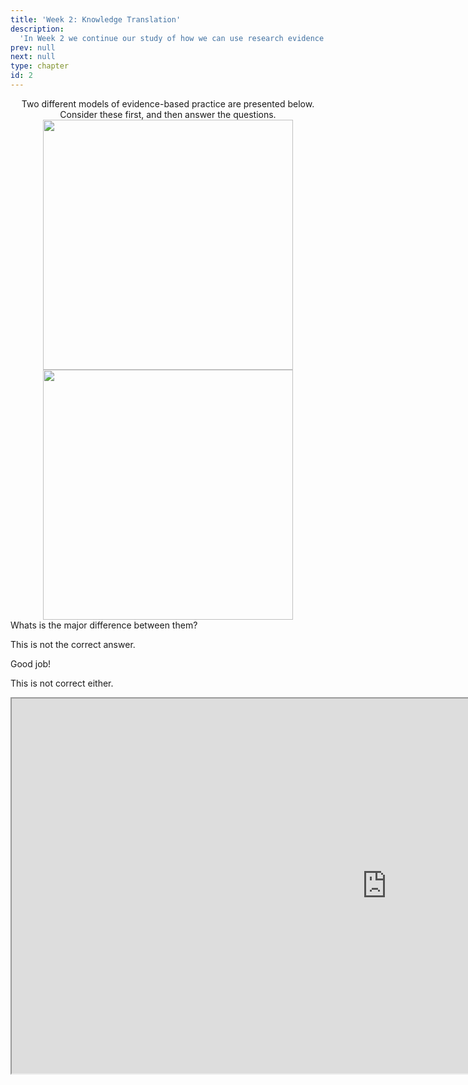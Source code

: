 ```yaml
---
title: 'Week 2: Knowledge Translation'
description:
  'In Week 2 we continue our study of how we can use research evidence to inform nursing and healthcare leadership practice with an exploration of theoretical and empirical work related to moving research results into practice.'
prev: null
next: null
type: chapter
id: 2
---
```


<exercise id="1" title="Introduction" type="slides">


</slides>

</exercise>

<exercise id="2" title="Iframe" type="slides">
<slides source="chapter1_08_video">

</exercise>

<exercise id="3" title="Joanna Briggs Institute Model for Evidence-based Health Care" type="slides">

<div><center>Two different models of evidence-based practice are presented below. Consider these first, and then answer the questions.</center></div>
<div><center><img height="400px" width="400px" src="JBI.png">
<img height="400px" width="400px" src="JBI.png"></center></div>

</exercise>

<exercise id="4" title="Iframe">
Whats is the major difference between them?
<choice>
<opt text="Answer one">

This is not the correct answer.

</opt>

<opt text="Answer two" correct="true">

Good job!

</opt>

<opt text="Answer three">

This is not correct either.

</opt>
</choice>
</section>
</exercise>

<exercise id="5" title="iframe of pdf with hypothes.is" type="slides">

<iframe src="https://www.aaronconway.info/web/viewer.html?file=%2FNUR1027/dobrow.pdf" height="600px" width="1200px"></iframe>

</exercise>
